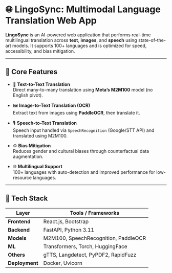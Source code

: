 # 🌐 LingoSync: Multimodal Language Translation Web App

**LingoSync** is an AI-powered web application that performs real-time multilingual translation across **text**, **images**, and **speech** using state-of-the-art models. It supports 100+ languages and is optimized for speed, accessibility, and bias mitigation.

---

## 🚀 Core Features

- 📝 **Text-to-Text Translation**  
  Direct many-to-many translation using **Meta’s M2M100** model (no English pivot).

- 🖼️ **Image-to-Text Translation (OCR)**  
  Extract text from images using **PaddleOCR**, then translate it.

- 🎙️ **Speech-to-Text Translation**  
  Speech input handled via `SpeechRecognition` (Google/STT API) and translated using M2M100.

- ⚙️ **Bias Mitigation**  
  Reduces gender and cultural biases through counterfactual data augmentation.

- 🌐 **Multilingual Support**  
  100+ languages with auto-detection and improved performance for low-resource languages.

---

## 🧠 Tech Stack

| Layer        | Tools / Frameworks |
|--------------|---------------------|
| **Frontend** | React.js, Bootstrap |
| **Backend**  | FastAPI, Python 3.11 |
| **Models**   | M2M100, SpeechRecognition, PaddleOCR |
| **ML**       | Transformers, Torch, HuggingFace |
| **Others**   | gTTS, Langdetect, PyPDF2, RapidFuzz |
| **Deployment** | Docker, Uvicorn |
